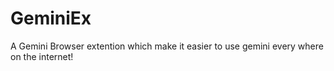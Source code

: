 # GeminiEx

A Gemini Browser extention which make it easier to use gemini every where on the internet!
